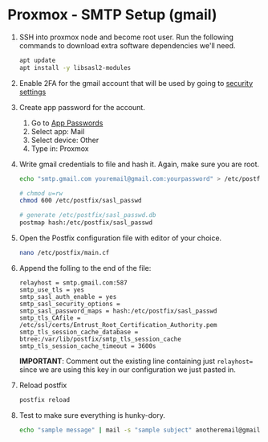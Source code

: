 # Proxmox - SMTP Setup (gmail)

1. SSH into proxmox node and become root user. Run the following commands to download extra software dependencies we'll need.

    ```bash
    apt update
    apt install -y libsasl2-modules
    ```

2. Enable 2FA for the gmail account that will be used by going to [security settings](https://myaccount.google.com/security)

3. Create app password for the account.
    1. Go to [App Passwords](https://security.google.com/settings/security/apppasswords)
    2. Select app: Mail
    3. Select device: Other
    4. Type in: Proxmox
  
4. Write gmail credentials to file and hash it. Again, make sure you are root.

    ```bash
    echo "smtp.gmail.com youremail@gmail.com:yourpassword" > /etc/postfix/sasl_passwd
    
    # chmod u=rw
    chmod 600 /etc/postfix/sasl_passwd
    
    # generate /etc/postfix/sasl_passwd.db
    postmap hash:/etc/postfix/sasl_passwd
    ```


5. Open the Postfix configuration file with editor of your choice.

    ```bash
    nano /etc/postfix/main.cf
    ```

6. Append the folling to the end of the file:
    ```text
    relayhost = smtp.gmail.com:587
    smtp_use_tls = yes
    smtp_sasl_auth_enable = yes
    smtp_sasl_security_options =
    smtp_sasl_password_maps = hash:/etc/postfix/sasl_passwd
    smtp_tls_CAfile = /etc/ssl/certs/Entrust_Root_Certification_Authority.pem
    smtp_tls_session_cache_database = btree:/var/lib/postfix/smtp_tls_session_cache
    smtp_tls_session_cache_timeout = 3600s
    ```

    **IMPORTANT**: Comment out the existing line containing just `relayhost=` since we are using this key in our configuration we just pasted in.

7. Reload postfix
    ```bash
    postfix reload
    ```

8. Test to make sure everything is hunky-dory.
    ```bash
    echo "sample message" | mail -s "sample subject" anotheremail@gmail.com
    ```


